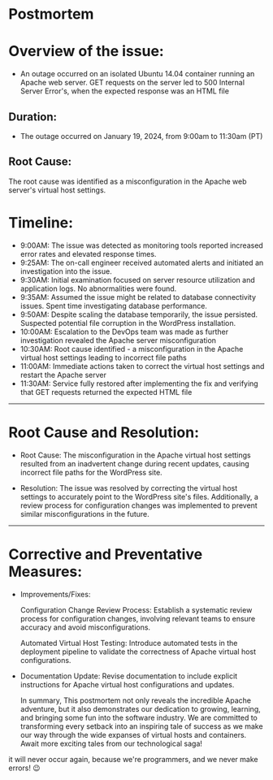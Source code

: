 # Postmortem

# Overview of the issue: 

+    An outage occurred on an isolated Ubuntu 14.04 container running an Apache web server. GET requests on the server led to 500 Internal Server Error's, when the expected response was an HTML file 

## Duration:  
 +    The outage occurred on January 19, 2024, from 9:00am to 11:30am (PT)

## Root Cause: 
   The root cause was identified as a misconfiguration in the Apache web server's virtual host settings.


# Timeline:
+ 9:00AM: The issue was detected as monitoring tools reported increased error rates and elevated response times.
+ 9:25AM: The on-call engineer received automated alerts and initiated an investigation into the issue.
+ 9:30AM:  Initial examination focused on server resource utilization and application logs. No abnormalities were found.
+ 9:35AM: Assumed the issue might be related to database connectivity issues. Spent time investigating database performance.
+ 9:50AM: Despite scaling the database temporarily, the issue persisted. Suspected potential file corruption in the WordPress installation.
+ 10:00AM:  Escalation to the DevOps team was made as further investigation revealed the Apache server misconfiguration
+ 10:30AM: Root cause identified - a misconfiguration in the Apache virtual host settings leading to incorrect file paths
+ 11:00AM: Immediate actions taken to correct the virtual host settings and restart the Apache server
+ 11:30AM:  Service fully restored after implementing the fix and verifying that GET requests returned the expected HTML file  

-----------------------------------------------------------------------------------------------------------------------------------------------------------------------
# Root Cause and Resolution:

+ Root Cause: The misconfiguration in the Apache virtual host settings resulted from an inadvertent change during recent updates, causing incorrect file paths for the WordPress site.

+ Resolution: The issue was resolved by correcting the virtual host settings to accurately point to the WordPress site's files. Additionally, a review process for configuration changes was implemented to prevent similar misconfigurations in the future.

-----------------------------------------------------------------------------------------------------------------------------------------------------------------------
# Corrective and Preventative Measures:
+ Improvements/Fixes:

    Configuration Change Review Process: Establish a systematic review process for configuration changes, involving relevant teams to ensure accuracy and avoid misconfigurations.

    Automated Virtual Host Testing: Introduce automated tests in the deployment pipeline to validate the correctness of Apache virtual host configurations.

 +   Documentation Update: Revise documentation to include explicit instructions for Apache virtual host configurations and updates. 


     In summary, This postmortem not only reveals the incredible Apache adventure, but it also demonstrates our dedication to growing, learning, and bringing some fun into the software industry. We are committed to transforming every setback into an inspiring tale of success as we make our way through the wide expanses of virtual hosts and containers. Await more exciting tales from our technological saga!

 it will never occur again, because we're programmers, and we never make errors! 😉
